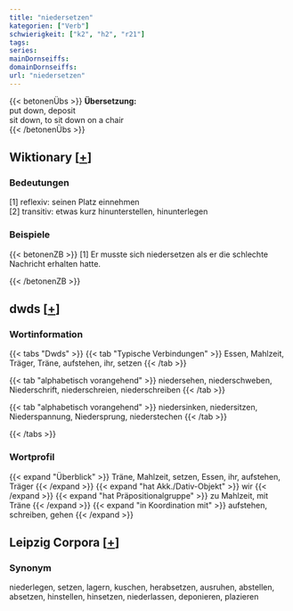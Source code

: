 ```yaml
---
title: "niedersetzen"
kategorien: ["Verb"]
schwierigkeit: ["k2", "h2", "r21"]
tags:
series:
mainDornseiffs:
domainDornseiffs:
url: "niedersetzen"
---
```


{{< betonenÜbs >}}
**Übersetzung:**  
put  down, deposit  
sit down, to sit down on a chair  
{{< /betonenÜbs >}}

## Wiktionary [[+](https://de.wiktionary.org/wiki/niedersetzen)]

### Bedeutungen
[1] reflexiv: seinen Platz einnehmen  
[2] transitiv: etwas kurz hinunterstellen, hinunterlegen  

### Beispiele
{{< betonenZB >}}
[1] Er musste sich niedersetzen als er die schlechte Nachricht erhalten hatte.  

{{< /betonenZB >}}


## dwds [[+](https://www.dwds.de/wb/niedersetzen)]

### Wortinformation
{{< tabs "Dwds" >}}
{{< tab "Typische Verbindungen" >}}
Essen, Mahlzeit, Träger, Träne, aufstehen, ihr, setzen
{{< /tab >}}

{{< tab "alphabetisch vorangehend" >}}
niedersehen, niederschweben, Niederschrift, niederschreien, niederschreiben
{{< /tab >}}

{{< tab "alphabetisch vorangehend" >}}
niedersinken, niedersitzen, Niederspannung, Niedersprung, niederstechen
{{< /tab >}}

{{< /tabs >}}

### Wortprofil
{{< expand "Überblick" >}} Träne, Mahlzeit, setzen, Essen, ihr, aufstehen, Träger {{< /expand >}}
{{< expand "hat Akk./Dativ-Objekt" >}} wir {{< /expand >}}
{{< expand "hat Präpositionalgruppe" >}} zu Mahlzeit, mit Träne {{< /expand >}}
{{< expand "in Koordination mit" >}} aufstehen, schreiben, gehen {{< /expand >}}

## Leipzig Corpora [[+](https://corpora.uni-leipzig.de/en/res?word=niedersetzen&corpusId=deu_newscrawl-public_2018)]


### Synonym
niederlegen, setzen, lagern, kuschen, herabsetzen, ausruhen, abstellen, absetzen, hinstellen, hinsetzen, niederlassen, deponieren, plazieren

